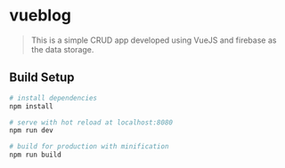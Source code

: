 # vueblog

> This is a simple CRUD app developed using VueJS and firebase as the data storage.

## Build Setup

``` bash
# install dependencies
npm install

# serve with hot reload at localhost:8080
npm run dev

# build for production with minification
npm run build
```
